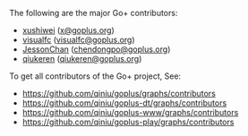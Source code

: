 The following are the major Go+ contributors:

- [xushiwei](https://github.com/xushiwei) (x@goplus.org)
- [visualfc](https://github.com/visualfc) (visualfc@goplus.org)
- [JessonChan](https://github.com/JessonChan) (chendongpo@goplus.org)
- [qiukeren](https://github.com/qiukeren) (qiukeren@goplus.org)

To get all contributors of the Go+ project, See:
- https://github.com/qiniu/goplus/graphs/contributors
- https://github.com/qiniu/goplus-dt/graphs/contributors
- https://github.com/qiniu/goplus-www/graphs/contributors
- https://github.com/qiniu/goplus-play/graphs/contributors
